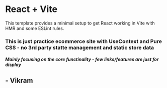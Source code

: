 # React + Vite

This template provides a minimal setup to get React working in Vite with HMR and some ESLint rules.

### This is just practice ecommerce site with UseContext and Pure CSS - no 3rd party statte management and static store data

##### Mainly focusing on the core functinality - few links/features are just for display

## - Vikram
